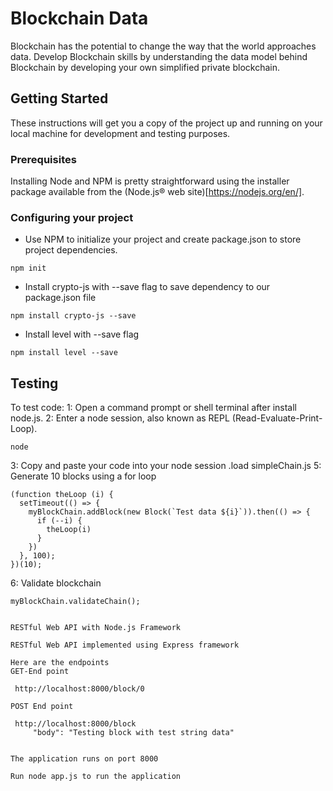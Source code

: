 # Blockchain Data

Blockchain has the potential to change the way that the world approaches data. Develop Blockchain skills by understanding the data model behind Blockchain by developing your own simplified private blockchain.

## Getting Started

These instructions will get you a copy of the project up and running on your local machine for development and testing purposes.

### Prerequisites

Installing Node and NPM is pretty straightforward using the installer package available from the (Node.js® web site)[https://nodejs.org/en/].

### Configuring your project

- Use NPM to initialize your project and create package.json to store project dependencies.
```
npm init
```
- Install crypto-js with --save flag to save dependency to our package.json file
```
npm install crypto-js --save
```
- Install level with --save flag
```
npm install level --save
```

## Testing

To test code:
1: Open a command prompt or shell terminal after install node.js.
2: Enter a node session, also known as REPL (Read-Evaluate-Print-Loop).
```
node
```
3: Copy and paste your code into your node session
.load simpleChain.js
5: Generate 10 blocks using a for loop
```
(function theLoop (i) {
  setTimeout(() => {
    myBlockChain.addBlock(new Block(`Test data ${i}`)).then(() => {
      if (--i) {
        theLoop(i)
      }
    })
  }, 100);
})(10);

```
6: Validate blockchain
```
myBlockChain.validateChain();
```

```

RESTful Web API with Node.js Framework

RESTful Web API implemented using Express framework

Here are the endpoints
GET-End point

 http://localhost:8000/block/0

POST End point

 http://localhost:8000/block
     "body": "Testing block with test string data"


The application runs on port 8000

Run node app.js to run the application
